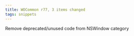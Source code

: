 ```yaml
---
title: WOCommon r77, 3 items changed
tags: snippets
---
```


Remove deprecated/unused code from NSWindow category
